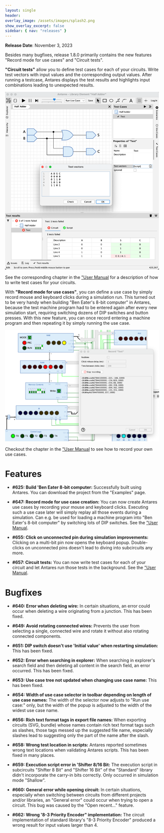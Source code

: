 ```yaml
---
layout: single
header:
overlay_image: /assets/images/splash2.png
show_overlay_excerpt: false
sidebar: { nav: "releases" }
---
```


**Release Date**: November 3, 2023

Besides many bugfixes, release 1.8.0 primarily contains the new features "Record mode for use cases" and "Circuit tests".

**"Circuit tests"** allow you to define test cases for each of your circuits. Write test vectors with input values and the corresponding output values. After running a testcase, Antares displays the test results and highlights input combinations leading to unexpected results.

![Circuit tests](/assets/images/user-manual/circuits/circuit-tests-overview.png)

See the corresponding chapter in the ["User Manual](/user-manual/english/circuits/circuit-tests) for a description of how to write test cases for your circuits.

With **"Record mode for use cases"**, you can define a use case by simply record mouse and keyboard clicks during a simulation run. This turned out to be very handy when building "Ben Eater's 8-bit computer" in Antares, because the test machine program had to be entered again after every new simulation start, requiring switching dozens of DIP switches and button presses. With this new feature, you can once record entering a machine program and then repeating it by simply running the use case. 

![Record usecases](/assets/images/posts/record-usecases-sample.png)

Checkout the chapter in the ["User Manual](/user-manual/english/usecases/usecases#recording) to see how to record your own use cases.

# Features

* **#625: Build 'Ben Eater 8-bit computer:** Successfully built using Antares. You can download the project from the "Examples" page.

* **#647: Record mode for use case creation:** You can now create Antares use cases by recording your mouse and keyboard clicks. Executing such a use case later will simply replay all those events during a simulation. Can e.g. be used for loading a machine program into "Ben Eater's 8-bit computer" by switching lots of DIP switches. See the ["User Manual](/user-manual/english/usecases/usecases#recording).

* **#655: Click on unconnected pin during simulation improvements:** Clicking on a multi-bit pin now opens the keyboard popup. Double-clicks on unconnected pins doesn't lead to diving into subcircuits any more.

* **#657: Circuit tests:** You can now write test cases for each of your circuit and let Antares run those tests in the background. See the ["User Manual](/user-manual/english/circuits/circuit-tests).

# Bugfixes

* **#640: Error when deleting wire:** In certain situations, an error could occur when deleting a wire originating from a junction. This has been fixed.

* **#649: Avoid rotating connected wires:** Prevents the user from selecting a single, connected wire and rotate it without also rotating connected components.

* **#651: DIP switch doesn't use 'Initial value' when restarting simulation:** This has been fixed.

* **#652: Error when searching in explorer:** When searching in explorer's search field and then deleting all content in the search field, an error occurred. This has been fixed.

* **#653: Use case tree not updated when changing use case name:** This has been fixed.

* **#654: Width of use case selector in toolbar depending on length of use case names:** The width of the selector now adjusts to "Run use case:" only, but the width of the popup is adjusted to the width of the widest use case name.

* **#656: Rich text format tags in export file names:** When exporting circuits (SVG, bundle) whose names contain rich text format tags such as slashes, those tags messed up the suggested file name, especially slashes lead to suggesting only the part of the name after the slash.

* **#658: Wrong test location in scripts:** Antares reported sometimes wrong text locations when validating Antares scripts. This has been fixed in many places.

* **#659: Execution script error in 'Shifter 8/16 Bit:** The execution script in subcircuits "Shifter 8 Bit" and "Shifter 16 Bit" of the "Standard" library didn't incorporate the carry-in bits correctly. Only occurred in simulation mode "Shallow".

* **#660: General error while opening circuit:** In certain situations, especially when switching between circuits from different projects and/or libraries, an "General error" could occur when trying to open a circuit. This bug was caused by the "Open recent..." feature.

* **#662: Wrong '8-3 Priority Encoder" implementation:** The circuit implementation of standard library's "8-3 Priority Encoder" produced a wrong result for input values larger than 4.